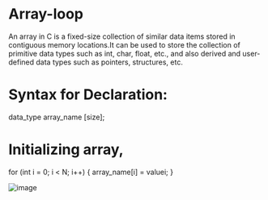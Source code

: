 # Array-loop
An array in C is a fixed-size collection of similar data items stored in contiguous memory locations.It can be used to store the collection of primitive data types such as int, char, float, etc., and also derived and user-defined data types such as pointers, structures, etc.

# Syntax for Declaration:
data_type array_name [size];

# Initializing array,  
for (int i = 0; i < N; i++) { array_name[i] = valuei; }

![image](https://media.geeksforgeeks.org/wp-content/uploads/20230302091959/Arrays-in-C.png)
